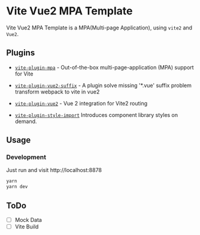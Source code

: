 # Vite Vue2 MPA Template

Vite Vue2 MPA Template is a MPA(Multi-page Application), using `vite2` and `Vue2`.



## Plugins

- [`vite-plugin-mpa`](https://github.com/IndexXuan/vite-plugin-mpa) - Out-of-the-box multi-page-application (MPA) support for Vite

- [`vite-plugin-vue2-suffix`](https://github.com/williamyorkl/vite-plugin-vue2-suffix) - A plugin solve missing '*.vue' suffix problem transform webpack to vite in vue2

- [`vite-plugin-vue2`](https://github.com/underfin/vite-plugin-vue2) - Vue 2 integration for Vite2
  routing

- [`vite-plugin-style-import`](https://github.com/anncwb/vite-plugin-style-import) Introduces component library styles on demand.



## Usage

### Development

Just run and visit http://localhost:8878

```bash
yarn
yarn dev
```


## ToDo

- [ ] Mock Data
- [ ] Vite Build
